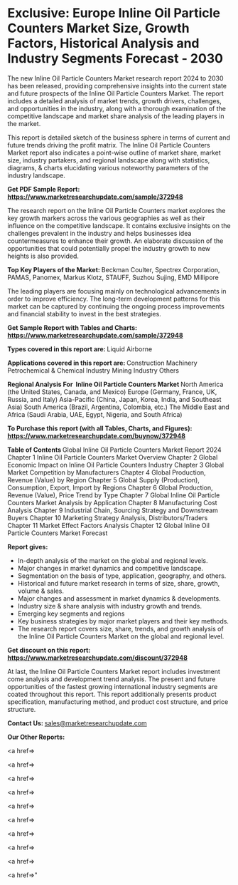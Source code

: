 # Exclusive: Europe Inline Oil Particle Counters Market Size, Growth Factors, Historical Analysis and Industry Segments Forecast - 2030

The new Inline Oil Particle Counters Market research report 2024 to 2030 has been released, providing comprehensive insights into the current state and future prospects of the Inline Oil Particle Counters Market. The report includes a detailed analysis of market trends, growth drivers, challenges, and opportunities in the industry, along with a thorough examination of the competitive landscape and market share analysis of the leading players in the market.

This report is detailed sketch of the business sphere in terms of current and future trends driving the profit matrix. The Inline Oil Particle Counters Market report also indicates a point-wise outline of market share, market size, industry partakers, and regional landscape along with statistics, diagrams, &amp; charts elucidating various noteworthy parameters of the industry landscape.

<strong><b>Get PDF Sample Report: <a href=https://www.marketresearchupdate.com/sample/372948>https://www.marketresearchupdate.com/sample/372948</a></b></strong>

The research report on the Inline Oil Particle Counters market explores the key growth markers across the various geographies as well as their influence on the competitive landscape. It contains exclusive insights on the challenges prevalent in the industry and helps businesses idea countermeasures to enhance their growth. An elaborate discussion of the opportunities that could potentially propel the industry growth to new heights is also provided.

<strong><b>Top Key Players of the Market:
</b></strong>Beckman Coulter, Spectrex Corporation, PAMAS, Panomex, Markus Klotz, STAUFF, Suzhou Sujing, EMD Millipore<strong><b>
</b></strong>

The leading players are focusing mainly on technological advancements in order to improve efficiency. The long-term development patterns for this market can be captured by continuing the ongoing process improvements and financial stability to invest in the best strategies.

<strong><b>Get Sample Report with Tables and Charts: <a href=https://www.marketresearchupdate.com/sample/372948>https://www.marketresearchupdate.com/sample/372948</a></b></strong>

<strong><b>Types covered in this report are:
</b></strong>Liquid
Airborne<strong><b>
</b></strong>

<strong><b>Applications covered in this report are:
</b></strong>Construction Machinery
Petrochemical & Chemical Industry
Mining Industry
Others<strong><b>
</b></strong>

<strong><b>Regional Analysis For  Inline Oil Particle Counters Market</b></strong><strong><b>
</b></strong>North America (the United States, Canada, and Mexico)
Europe (Germany, France, UK, Russia, and Italy)
Asia-Pacific (China, Japan, Korea, India, and Southeast Asia)
South America (Brazil, Argentina, Colombia, etc.)
The Middle East and Africa (Saudi Arabia, UAE, Egypt, Nigeria, and South Africa)

<strong><b>To Purchase this report (with all Tables, Charts, and Figures): <a href=https://www.marketresearchupdate.com/buynow/372948>https://www.marketresearchupdate.com/buynow/372948</a></b></strong>

<strong><b>Table of Contents</b></strong><strong><b>
</b></strong>Global Inline Oil Particle Counters Market Report 2024
Chapter 1 Inline Oil Particle Counters Market Overview
Chapter 2 Global Economic Impact on Inline Oil Particle Counters Industry
Chapter 3 Global Market Competition by Manufacturers
Chapter 4 Global Production, Revenue (Value) by Region
Chapter 5 Global Supply (Production), Consumption, Export, Import by Regions
Chapter 6 Global Production, Revenue (Value), Price Trend by Type
Chapter 7 Global Inline Oil Particle Counters Market Analysis by Application
Chapter 8 Manufacturing Cost Analysis
Chapter 9 Industrial Chain, Sourcing Strategy and Downstream Buyers
Chapter 10 Marketing Strategy Analysis, Distributors/Traders
Chapter 11 Market Effect Factors Analysis
Chapter 12 Global Inline Oil Particle Counters Market Forecast

<strong><b>Report gives:</b></strong>

- In-depth analysis of the market on the global and regional levels.
- Major changes in market dynamics and competitive landscape.
- Segmentation on the basis of type, application, geography, and others.
- Historical and future market research in terms of size, share, growth, volume &amp; sales.
- Major changes and assessment in market dynamics &amp; developments.
- Industry size &amp; share analysis with industry growth and trends.
- Emerging key segments and regions
- Key business strategies by major market players and their key methods.
- The research report covers size, share, trends, and growth analysis of the Inline Oil Particle Counters Market on the global and regional level.

<strong><b>Get discount on this report: <a href=https://www.marketresearchupdate.com/discount/372948>https://www.marketresearchupdate.com/discount/372948</a></b></strong>

At last, the Inline Oil Particle Counters Market report includes investment come analysis and development trend analysis. The present and future opportunities of the fastest growing international industry segments are coated throughout this report. This report additionally presents product specification, manufacturing method, and product cost structure, and price structure.

<strong><b>Contact Us:
</b></strong>sales@marketresearchupdate.com

<strong>Our Other Reports:</strong>

<a href=></a>

<a href=></a>

<a href=></a>

<a href=></a>

<a href=></a>

<a href=></a>

<a href=></a>

<a href=></a>

<a href=></a>

<a href=></a>"
